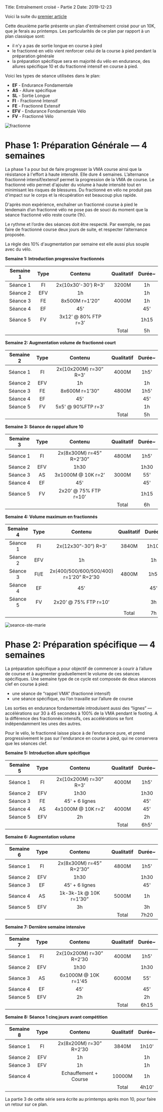 Title: Entraînement croisé - Partie 2
Date: 2019-12-23

Voici la suite du [premier article](https://foule.es/2019/12/21/entrainement-croise-partie-1.html)

Cette deuxième partie présente un plan d'entraînement croisé
pour un 10K, que je ferais au printemps. 
Les particularités de ce plan par rapport à un plan classique sont:

- il n'y a pas de sortie longue en course à pied
- le fractionné en vélo vient renforcer celui de la course
  à pied pendant la préparation générale
- la préparation spécifique sera en majorité du vélo en endurance,
  des allures spécifique 10 et du fractionné intensif en course
  à pied.

Voici les types de séance utilisées dans le plan:

- **EF** - Endurance Fondamentale
- **AS** - Allure spécifique
- **SL** - Sortie Longue
- **FI** - Fractionné Intensif
- **FE** - Fractionné Extensif
- **EFV** - Endurance Fondamentale Vélo
- **FV** - Fractionné Vélo

![fractionne](/images/fractionne.png "Fractionné au Parc")

Phase 1: Préparation Générale — 4 semaines
==========================================

La phase 1 a pour but de faire progresser la VMA course ainsi que la résistance
à l'effort à haute intensité. Elle dure 4 semaines. L’alternance fractionné
intensif/extensif permet la progression de la VMA de course. Le fractionné vélo
permet d'ajouter du volume à haute intensité tout en minimisant les risques de
blessures. Du fractionné en vélo ne produit pas d'impact sur le corps et la
récupération est beaucoup plus rapide.

D'après mon expérience, enchaîner un fractionné course à pied le lendemain d’un
fractionné vélo ne pose pas de souci du moment que la séance fractionné vélo
reste courte (1h).

Le rythme et l’ordre des séances doit être respecté. Par exemple, ne
pas faire de fractionné course deux jours de suite, et respecter
l’alternance proposée.

La règle des 10% d'augmentation par semaine est elle aussi plus souple
avec du vélo.


**Semaine 1: Introduction progressive fractionnés**

| Semaine 1  | Type |   Contenu              | Qualitatif  | Durée~ |
|:----------:|:----:|:----------------------:|:-----------:|:------:|
|  Séance 1  | FI   |   2x(10x30’-30’) R=3’  | 3200M       |  1h    |
|  Séance 2  | EFV  |   1h                   |             |  1h    |
|  Séance 3  | FE   |   8x500M r=1’20”       | 4000M       |  1h    |
|  Séance 4  | EF   |   45'                  |             |  45'   |
|  Séance 5  | FV   |   3x12’ @ 80% FTP r=3’ |             |  1h15  |
|            |      |                        |     Total   |  5h    |

**Semaine 2: Augmentation volume de fractionné court**

| Semaine 2  | Type |   Contenu              | Qualitatif  | Durée~ |
|:----------:|:----:|:----------------------:|:-----------:|:------:|
|  Séance 1  | FI   | 2x(10x200M) r=30” R=3' | 4000M       |  1h5'  |
|  Séance 2  | EFV  | 1h                     |             |  1h    |
|  Séance 3  | FE   | 8x600M r=1’30”         | 4800M       |  1h5'  |
|  Séance 4  | EF   | 45'                    |             |  45'   |
|  Séance 5  | FV   | 5x5' @ 90%FTP r=3'     |             |  1h    |
|            |      |                        |     Total   |  5h    |


**Semaine 3: Séance de rappel allure 10**

| Semaine 3  | Type |   Contenu                | Qualitatif  | Durée~ |
|:----------:|:----:|:------------------------:|:-----------:|:------:|
|  Séance 1  | FI   | 2x(8x300M) r=45” R=2’30” | 4800M       |  1h5'  |
|  Séance 2  | EFV  | 1h30                     |             |  1h30  |
|  Séance 3  | AS   | 3x1000M @ 10K r=2’       | 3000M       |  55'   |
|  Séance 4  | EF   | 45'                      |             |  45'   |
|  Séance 5  | FV   | 2x20’ @ 75% FTP r=10’    |             |  1h15  |
|            |      |                          |     Total   |  6h    |


**Semaine 4: Volume maximum en fractionnés**

| Semaine 4  | Type |   Contenu                              | Qualitatif  | Durée~ |
|:----------:|:----:|:--------------------------------------:|:-----------:|:------:|
|  Séance 1  | FI   | 2x(12x30”-30”) R=3’                    | 3840M       |  1h10' |
|  Séance 2  | EFV  | 1h                                     |             |  1h    |
|  Séance 3  | FI/E | 2x(400/500/600/500/400) r=1’20” R=2’30 | 4800M       |  1h5'  |
|  Séance 4  | EF   | 45'                                    |             |  45'   |
|  Séance 5  | FV   | 2x20’ @ 75% FTP r=10’                  |             |  3h    |
|            |      |                                        |     Total   |  7h    |


![seance-ste-marie](/images/seance-ste-marie.png "Séance au canal")


Phase 2: Préparation spécifique — 4 semaines
============================================

La préparation spécifique a pour objectif de commencer à courir à
l’allure de course et à augmenter graduellement le volume de ces
séances spécifiques. Une semaine type de ce cycle est composée de deux
séances clef en course à pied:

- une séance de “rappel VMA” (fractionné intensif) 
- une séance spécifique, ou l’on travaille sur l’allure de course

Les sorties en endurance fondamentale introduisent aussi des “lignes”
— accélérations sur 30  à 45 secondes à 100% de la VMA pendant le
footing. A la différence des fractionnés intensifs, ces accélérations
se font indépendamment les unes des autres.

Pour le vélo, le fractionné laisse place à de l’endurance pure, et
prend progressivement le pas sur l'endurance en course
à pied, qui ne conservera que les séances clef.


**Semaine 5: Introduction allure spécifique**

| Semaine 5  | Type |   Contenu              | Qualitatif  | Durée~ |
|:----------:|:----:|:----------------------:|:-----------:|:------:|
|  Séance 1  | FI   | 2x(10x200M) r=30” R=3' | 4000M       |  1h5'  |
|  Séance 2  | EFV  | 1h30                   |             |  1h30  |
|  Séance 3  | FE   | 45' + 6 lignes         |             |  45'   |
|  Séance 4  | AS   | 4x1000M @ 10K  r=2’    | 4000M       |  45'   |
|  Séance 5  | EFV  | 2h                     |             |  2h    |
|            |      |                        |     Total   |  6h5'  |


**Semaine 6: Augmentation volume**

| Semaine 6  | Type |   Contenu                 | Qualitatif  | Durée~ |
|:----------:|:----:|:-------------------------:|:-----------:|:------:|
|  Séance 1  | FI   | 2x(8x300M) r=45” R=2’30”  | 4800M       |  1h5'  |
|  Séance 2  | EFV  | 1h30                      |             |  1h30  |
|  Séance 3  | EF   | 45' + 6 lignes            |             |  45'   |
|  Séance 4  | AS   | 1k-3k-1k @ 10K r=1’30”    | 5000M       |  1h    |
|  Séance 5  | EFV  | 3h                        |             |  3h    |
|            |      |                           |     Total   |  7h20  |


**Semaine 7:  Dernière semaine intensive**

| Semaine 7  | Type |   Contenu                | Qualitatif  | Durée~ |
|:----------:|:----:|:------------------------:|:-----------:|:------:|
|  Séance 1  | FI   | 2x(10x200M) r=30” R=2’30 | 4000M       |  1h5'  |
|  Séance 2  | EFV  | 1h30                     |             |  1h30  |
|  Séance 3  | AS   | 6x1000M @ 10K r=1’45     | 6000M       |  55'   |
|  Séance 4  | EF   | 45'                      |             |  45'   |
|  Séance 5  | EFV  | 2h                       |             |  2h    |
|            |      |                          |     Total   |  6h15  |


**Semaine 8: Séance 1 cinq jours avant compétition**

| Semaine 8  | Type |   Contenu                 | Qualitatif  | Durée~ |
|:----------:|:----:|:-------------------------:|:-----------:|:------:|
|  Séance 1  | FI   | 2x(8x200M) r=30” R=2’30   | 3840M       |  1h10' |
|  Séance 2  | EFV  | 1h                        |             |  1h    |
|  Séance 3  | EFV  | 1h                        |             |  1h    |
|  Séance 4  |      | Echauffement + Course     | 10000M      |  1h    |
|            |      |                           |     Total   |  4h10' |

La partie 3 de cette série sera écrite au primtemps après mon 10,
pour faire un retour sur ce plan.
